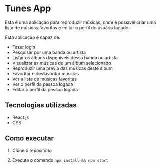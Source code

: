 # Tunes App

Esta é uma aplicação para reproduzir músicas, onde é possível criar uma lista de músicas favoritas e editar o perfil do usuário logado. 

Esta aplicação é capaz de: 

* Fazer login
* Pesquisar por uma banda ou artista
* Listar os álbuns disponíveis dessa banda ou artista
* Visualizar as músicas de um álbum selecionado
* Reproduzir uma prévia das músicas deste álbum
* Favoritar e desfavoritar músicas
* Ver a lista de músicas favoritas
* Ver o perfil da pessoa logada
* Editar o perfil da pessoa logada

## Tecnologias utilizadas

* React.js
* CSS

## Como executar

1. Clone o repositório

2. Execute o comando ` npm install && npm start `
